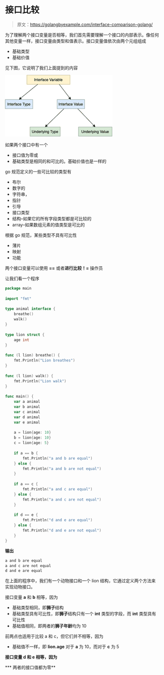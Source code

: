 # 接口比较

> 原文：<https://golangbyexample.com/interface-comparison-golang/>

为了理解两个接口变量是否相等，我们首先需要理解一个接口的内部表示。像任何其他变量一样，接口变量由类型和值表示。接口变量值依次由两个元组组成

*   基础类型
*   基础价值

见下图，它说明了我们上面提到的内容

![](img/e09464771d53171817cfeecf9da6a93e.png)

如果两个接口中有一个

*   接口值为零或
*   基础类型是相同的和可比的。基础价值也是一样的

go 规范定义的一些可比较的类型有

*   布尔
*   数字的
*   字符串，
*   指针
*   引导
*   接口类型
*   结构–如果它的所有字段类型都是可比较的
*   array–如果数组元素的值类型是可比的

根据 go 规范，某些类型不具有可比性

*   薄片
*   映射
*   功能

两个接口变量可以使用 **==** 或者**进行比较！=** 操作员

让我们看一个程序

```go
package main

import "fmt"

type animal interface {
	breathe()
	walk()
}

type lion struct {
	age int
}

func (l lion) breathe() {
	fmt.Println("Lion breathes")
}

func (l lion) walk() {
	fmt.Println("Lion walk")
}

func main() {
	var a animal
	var b animal
	var c animal
	var d animal
	var e animal

	a = lion{age: 10}
	b = lion{age: 10}
	c = lion{age: 5}

	if a == b {
		fmt.Println("a and b are equal")
	} else {
		fmt.Println("a and b are not equal")
	}

	if a == c {
		fmt.Println("a and c are equal")
	} else {
		fmt.Println("a and c are not equal")
	}

	if d == e {
		fmt.Println("d and e are equal")
	} else {
		fmt.Println("d and e are not equal")
	}
}
```

**输出**

```go
a and b are equal
a and c are not equal
d and e are equal
```

在上面的程序中，我们有一个动物接口和一个 lion 结构，它通过定义两个方法来实现动物接口。

接口变量 **a** 和 **b** 相等，因为

*   基础类型相同，即**狮子**结构
*   基础类型具有可比性，即**狮子**结构只有一个 **int** 类型的字段，而 **int** 类型具有可比性
*   基础值相同，即两者的**狮子年龄**均为 10

前两点也适用于比较 a 和 c，但它们并不相等，因为

*   基础值不一样，即 **lion.age** 对于 **a** 为 10，而对于 **c** 为 5

**接口变量 d 和 e 相等，因为**

 ***   两者的接口值都为零**